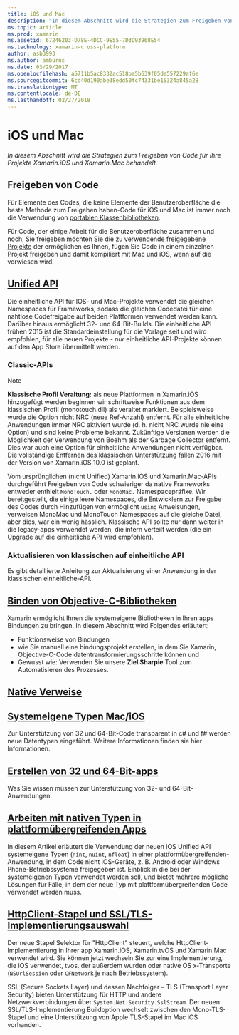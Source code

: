 ```yaml
---
title: iOS und Mac
description: "In diesem Abschnitt wird die Strategien zum Freigeben von Code für Ihre Projekte Xamarin.iOS und Xamarin.Mac behandelt."
ms.topic: article
ms.prod: xamarin
ms.assetid: 67246203-D78E-4DCC-9E55-7D3D93968E54
ms.technology: xamarin-cross-platform
author: asb3993
ms.author: amburns
ms.date: 03/29/2017
ms.openlocfilehash: a5711b5ac8332ac518ba5b639f05de557229af6e
ms.sourcegitcommit: 6cd40d190abe38edd50fc74331be15324a845a28
ms.translationtype: MT
ms.contentlocale: de-DE
ms.lasthandoff: 02/27/2018
---
```

# <a name="ios-and-mac"></a>iOS und Mac

_In diesem Abschnitt wird die Strategien zum Freigeben von Code für Ihre Projekte Xamarin.iOS und Xamarin.Mac behandelt._

## <a name="code-sharing"></a>Freigeben von Code

Für Elemente des Codes, die keine Elemente der Benutzeroberfläche die beste Methode zum Freigeben haben-Code für iOS und Mac ist immer noch die Verwendung von [portablen Klassenbibliotheken](~/cross-platform/app-fundamentals/pcl.md).

Für Code, der einige Arbeit für die Benutzeroberfläche zusammen und noch, Sie freigeben möchten Sie die zu verwendende [freigegebene Projekte](~/cross-platform/app-fundamentals/shared-projects.md) der ermöglichen es Ihnen, fügen Sie Code in einem einzelnen Projekt freigeben und damit kompiliert mit Mac und iOS, wenn auf die verwiesen wird.

##  <a name="unified-apiunifiedindexmd"></a>[Unified API](unified/index.md)

Die einheitliche API für IOS- und Mac-Projekte verwendet die gleichen Namespaces für Frameworks, sodass die gleichen Codedatei für eine nahtlose Codefreigabe auf beiden Plattformen verwendet werden kann. Darüber hinaus ermöglicht 32- und 64-Bit-Builds. Die einheitliche API frühen 2015 ist die Standardeinstellung für die Vorlage seit und wird empfohlen, für alle neuen Projekte - *nur* einheitliche API-Projekte können auf den App Store übermittelt werden.

### <a name="classic-apis"></a>Classic-APIs

> [!NOTE]
> **Klassische Profil Veraltung:** als neue Plattformen in Xamarin.iOS hinzugefügt werden beginnen wir schrittweise Funktionen aus dem klassischen Profil (monotouch.dll) als veraltet markiert. Beispielsweise wurde die Option nicht NRC (neue Ref-Anzahl) entfernt. Für alle einheitliche Anwendungen immer NRC aktiviert wurde (d. h. nicht NRC wurde nie eine Option) und sind keine Probleme bekannt. Zukünftige Versionen werden die Möglichkeit der Verwendung von Boehm als der Garbage Collector entfernt. Dies war auch eine Option für einheitliche Anwendungen nicht verfügbar. Die vollständige Entfernen des klassischen Unterstützung fallen 2016 mit der Version von Xamarin.iOS 10.0 ist geplant.

Vom ursprünglichen (nicht Unified) Xamarin.iOS und Xamarin.Mac-APIs durchgeführt Freigeben von Code schwieriger da native Frameworks entweder enthielt `MonoTouch.` oder `MonoMac.` Namespacepräfixe.  Wir bereitgestellt, die einige leere Namespaces, die Entwicklern zur Freigabe des Codes durch Hinzufügen von ermöglicht `using` Anweisungen, verweisen MonoMac und MonoTouch Namespaces auf die gleiche Datei, aber dies, war ein wenig hässlich. Klassische API sollte nur dann weiter in die legacy-apps verwendet werden, die intern verteilt werden (die ein Upgrade auf die einheitliche API wird empfohlen).


### <a name="updating-from-classic-to-the-unified-api"></a>Aktualisieren von klassischen auf einheitliche API

Es gibt detaillierte Anleitung zur Aktualisierung einer Anwendung in der klassischen einheitliche-API.

## <a name="binding-objective-c-librariesbindingindexmd"></a>[Binden von Objective-C-Bibliotheken](binding/index.md)

Xamarin ermöglicht Ihnen die systemeigene Bibliotheken in Ihren apps Bindungen zu bringen. In diesem Abschnitt wird Folgendes erläutert:

- Funktionsweise von Bindungen
- wie Sie manuell eine bindungsprojekt erstellen, in dem Sie Xamarin, Objective-C-Code datentransformierungsschritte können und
- Gewusst wie: Verwenden Sie unsere **Ziel Sharpie** Tool zum Automatisieren des Prozesses.

## <a name="native-referencesnative-referencesmd"></a>[Native Verweise](native-references.md)



##  <a name="macios-native-typesnativetypesmd"></a>[Systemeigene Typen Mac/iOS](nativetypes.md)

Zur Unterstützung von 32 und 64-Bit-Code transparent in c# und f# werden neue Datentypen eingeführt.   Weitere Informationen finden sie hier Informationen.

##  <a name="building-32-and-64-bit-apps32-and-64md"></a>[Erstellen von 32 und 64-Bit-apps](32-and-64.md)

Was Sie wissen müssen zur Unterstützung von 32- und 64-Bit-Anwendungen.

## <a name="working-with-native-types-in-cross-platform-appsnative-types-cross-platformmd"></a>[Arbeiten mit nativen Typen in plattformübergreifenden Apps](native-types-cross-platform.md)

In diesem Artikel erläutert die Verwendung der neuen iOS Unified API systemeigene Typen (`nint`, `nuint`, `nfloat`) in einer plattformübergreifenden-Anwendung, in dem Code nicht iOS-Geräte, z. B. Android oder Windows Phone-Betriebssysteme freigegeben ist.
Einblick in die bei der systemeigenen Typen verwendet werden soll, und bietet mehrere mögliche Lösungen für Fälle, in dem der neue Typ mit plattformübergreifenden Code verwendet werden muss.


## <a name="httpclient-stack-and-ssltls-implementation-selectorhttp-stackmd"></a>[HttpClient-Stapel und SSL/TLS-Implementierungsauswahl](http-stack.md)

Der neue Stapel Selektor für "HttpClient" steuert, welche HttpClient-Implementierung in Ihrer app Xamarin.iOS, Xamarin.tvOS und Xamarin.Mac verwendet wird. Sie können jetzt wechseln Sie zur eine Implementierung, die iOS verwendet, tvos. der außerdem wurden oder native OS x-Transporte (`NSUrlSession` oder `CFNetwork` je nach Betriebssystem).

SSL (Secure Sockets Layer) und dessen Nachfolger – TLS (Transport Layer Security) bieten Unterstützung für HTTP und andere Netzwerkverbindungen über `System.Net.Security.SslStream`. Der neuen SSL/TLS-Implementierung Buildoption wechselt zwischen den Mono-TLS-Stapel und eine Unterstützung von Apple TLS-Stapel im Mac iOS vorhanden.

